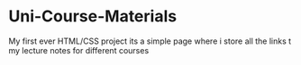 # Uni-Course-Materials
My first ever HTML/CSS project its a simple page where i store all the links t my lecture notes for different courses
